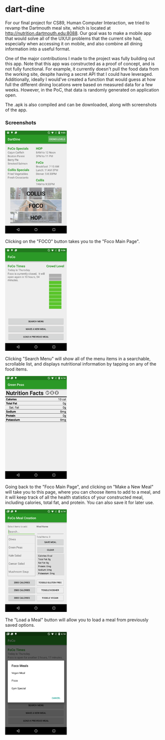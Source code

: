 # dart-dine

For our final project for CS89, Human Computer Interaction, we tried to revamp the Dartmouth meal site, which is located at http://nutrition.dartmouth.edu:8088.  Our goal was to make a mobile app that would solve all of the UX/UI problems that the current site had, especially when accessing it on mobile, and also combine all dining information into a useful format.  

One of the major contributions I made to the project was fully building out this app.  Note that this app was constructed as a proof of concept, and is not fully functional.  For example, it currently doesn't pull the food data from the working site, despite having a secret API that I could have leveraged.  Additionally, ideally I would've created a function that would guess at how full the different dining locations were based on measured data for a few weeks.  However, in the PoC, that data is randomly generated on application open.

The .apk is also compiled and can be downloaded, along with screenshots of the app.

### Screenshots

<img src="/screenshots/Home_Page.png?raw=true" width="200" alt="Home Page"/>

Clicking on the "FOCO" button takes you to the "Foco Main Page".

<img src="/screenshots/Foco_Main_Page.png?raw=true" width="200" alt="Foco Main Page"/>

Clicking "Search Menu" will show all of the menu items in a searchable, scrollable list, and displays nutritional information by tapping on any of the food items.

<img src="/screenshots/Menu_Item_Nutrition.png?raw=true" width="200" alt="Nutritional Information for Green Peas"/>

Going back to the "Foco Main Page", and clicking on "Make a New Meal" will take you to this page, where you can choose items to add to a meal, and it will keep track of all the health statistics of your constructed meal, including calories, total fat, and protein.  You can also save it for later use.

<img src="/screenshots/Make_Meal.png?raw=true" width="200" alt="Meal Construction Page"/>

The "Load a Meal" button will allow you to load a meal from previously saved options.

<img src="/screenshots/Load_Meal.png?raw=true" width="200" alt="Loading a Meal"/>
